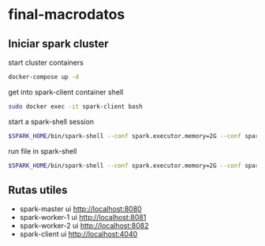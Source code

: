 # final-macrodatos

## Iniciar spark cluster

start cluster containers

```bash
docker-compose up -d
```

get into spark-client container shell

```bash
sudo docker exec -it spark-client bash
```

start a spark-shell session

```bash
$SPARK_HOME/bin/spark-shell --conf spark.executor.memory=2G --conf spark.executor.cores=1 --master spark://spark-master:7077 
```

run file in spark-shell

```bash
$SPARK_HOME/bin/spark-shell --conf spark.executor.memory=2G --conf spark.executor.cores=1 --master spark://spark-master:7077 -i path/to/file.scala
```

## Rutas utiles

- spark-master ui <http://localhost:8080>
- spark-worker-1 ui <http://localhost:8081>
- spark-worker-2 ui <http://localhost:8082>
- spark-client ui <http://localhost:4040>

